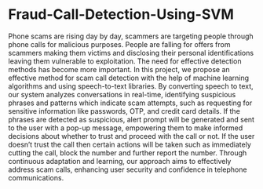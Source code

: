# Fraud-Call-Detection-Using-SVM

Phone scams are rising day by day, scammers are targeting people through phone calls for malicious purposes. People are falling for offers from scammers making them victims and disclosing their personal identifications leaving them vulnerable to exploitation. The need for effective detection methods has become more important. In this project, we propose an effective method for scam call detection with the help of machine learning algorithms and using speech-to-text libraries. By converting speech to text, our system analyzes conversations in real-time, identifying suspicious phrases and patterns which indicate scam attempts, such as requesting for sensitive information like passwords, OTP, and credit card details. If the phrases are detected as suspicious, alert prompt will be generated and sent to the user with a pop-up message, empowering them to make informed decisions about whether to trust and proceed with the call or not. If the user doesn’t trust the call then certain actions will be taken such as immediately cutting the call, block the number and further report the number. Through continuous adaptation and learning, our approach aims to effectively address scam calls, enhancing user security and confidence in telephone communications.
